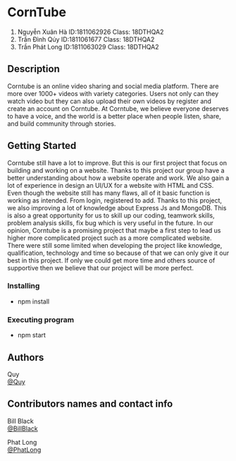 ﻿# CornTube

1.	Nguyễn Xuân Hà	ID:1811062926	Class: 18DTHQA2
2.	Trần Đình Qúy	ID:1811061677	Class: 18DTHQA2
3.	Trần Phát Long	ID:1811063029	Class: 18DTHQA2 

## Description

Corntube is an online video sharing and social media platform. There are more over 1000+ videos with variety categories. Users not only can they watch video but they can also upload their own videos by register and create an account on Corntube.
At Corntube, we believe everyone deserves to have a voice, and the world is a better place when people listen, share, and build community through stories.

## Getting Started

Corntube still have a lot to improve. But this is our first project that focus on building and working on a website. Thanks to this project our group have a better understanding about how a website operate and work. We also gain a lot of experience in design an UI/UX for a website with HTML and CSS. 
Even though the website still has many flaws, all of it basic function is working as intended. From login, registered to add. Thanks to this project, we also improving a lot of knowledge about Express Js and MongoDB. This is also a great opportunity for us to skill up our coding, teamwork skills, problem analysis skills, fix bug which is very useful in the future.
In our opinion, Corntube is a promising project that maybe a first step to lead us higher more complicated project such as a more complicated website.
There were still some limited when developing the project like knowledge, qualification, technology and time so because of that we can only give it our best in this project. If only we could get more time and others source of supportive then we believe that our project will be more perfect.


### Installing

* npm install

### Executing program

* npm start

## Authors
Quy <br />
[@Quy](https://www.facebook.com/quy.tan.96/)

## Contributors names and contact info

Bill Black  
[@BillBlack](https://www.facebook.com/profile.php?id=100007683707543)

Phat Long <br />
[@PhatLong](https://www.facebook.com/phat.long.752861)
